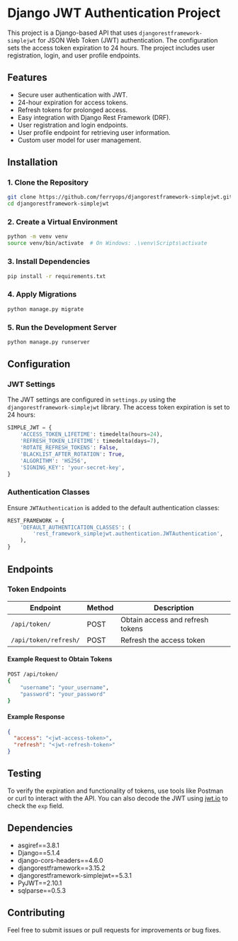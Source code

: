# Django JWT Authentication Project

This project is a Django-based API that uses `djangorestframework-simplejwt` for JSON Web Token (JWT) authentication. The configuration sets the access token expiration to 24 hours. The project includes user registration, login, and user profile endpoints.

## Features

- Secure user authentication with JWT.
- 24-hour expiration for access tokens.
- Refresh tokens for prolonged access.
- Easy integration with Django Rest Framework (DRF).
- User registration and login endpoints.
- User profile endpoint for retrieving user information.
- Custom user model for user management.

## Installation

### 1. Clone the Repository

```bash
git clone https://github.com/ferryops/djangorestframework-simplejwt.git
cd djangorestframework-simplejwt
```

### 2. Create a Virtual Environment

```bash
python -m venv venv
source venv/bin/activate  # On Windows: .\venv\Scripts\activate
```

### 3. Install Dependencies

```bash
pip install -r requirements.txt
```

### 4. Apply Migrations

```bash
python manage.py migrate
```

### 5. Run the Development Server

```bash
python manage.py runserver
```

## Configuration

### JWT Settings

The JWT settings are configured in `settings.py` using the `djangorestframework-simplejwt` library. The access token expiration is set to 24 hours:

```python
SIMPLE_JWT = {
    'ACCESS_TOKEN_LIFETIME': timedelta(hours=24),
    'REFRESH_TOKEN_LIFETIME': timedelta(days=7),
    'ROTATE_REFRESH_TOKENS': False,
    'BLACKLIST_AFTER_ROTATION': True,
    'ALGORITHM': 'HS256',
    'SIGNING_KEY': 'your-secret-key',
}
```

### Authentication Classes

Ensure `JWTAuthentication` is added to the default authentication classes:

```python
REST_FRAMEWORK = {
    'DEFAULT_AUTHENTICATION_CLASSES': (
        'rest_framework_simplejwt.authentication.JWTAuthentication',
    ),
}
```

## Endpoints

### Token Endpoints

| Endpoint              | Method | Description                      |
| --------------------- | ------ | -------------------------------- |
| `/api/token/`         | POST   | Obtain access and refresh tokens |
| `/api/token/refresh/` | POST   | Refresh the access token         |

#### Example Request to Obtain Tokens

```bash
POST /api/token/
{
    "username": "your_username",
    "password": "your_password"
}
```

#### Example Response

```json
{
  "access": "<jwt-access-token>",
  "refresh": "<jwt-refresh-token>"
}
```

## Testing

To verify the expiration and functionality of tokens, use tools like Postman or curl to interact with the API. You can also decode the JWT using [jwt.io](https://jwt.io) to check the `exp` field.

## Dependencies

- asgiref==3.8.1
- Django==5.1.4
- django-cors-headers==4.6.0
- djangorestframework==3.15.2
- djangorestframework-simplejwt==5.3.1
- PyJWT==2.10.1
- sqlparse==0.5.3

## Contributing

Feel free to submit issues or pull requests for improvements or bug fixes.
